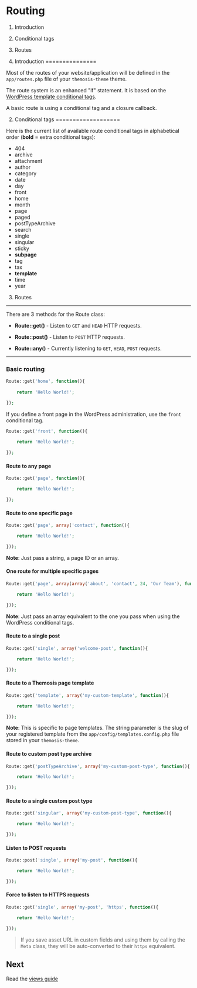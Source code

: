 Routing
=======

1. Introduction
2. Conditional tags
3. Routes

1. Introduction
===============

Most of the routes of your website/application will be defined in the `app/routes.php` file of your `themosis-theme` theme.

The route system is an enhanced "if" statement. It is based on the [WordPress template conditional tags](https://codex.wordpress.org/Conditional_Tags).

A basic route is using a conditional tag and a closure callback.

2. Conditional tags
===================

Here is the current list of available route conditional tags in alphabetical order (**bold** = extra conditional tags):

* 404
* archive
* attachment
* author
* category
* date
* day
* front
* home
* month
* page
* paged
* postTypeArchive
* search
* single
* singular
* sticky
* **subpage**
* tag
* tax
* **template**
* time
* year

3. Routes
---------

There are 3 methods for the Route class:

* **Route::get()** - Listen to `GET` and `HEAD` HTTP requests.

* **Route::post()** - Listen to `POST` HTTP requests.

* **Route::any()** - Currently listening to `GET`, `HEAD`, `POST` requests.

***

### Basic routing
```php
Route::get('home', function(){
	
	return 'Hello World!';

});
```

If you define a front page in the WordPress administration, use the `front` conditional tag.

```php
Route::get('front', function(){
	
	return 'Hello World!';

});
```

#### Route to any page
```php
Route::get('page', function(){

	return 'Hello World!';

});
```

#### Route to one specific page
```php
Route::get('page', array('contact', function(){

	return 'Hello World!';

}));
```

**Note**: Just pass a string, a page ID or an array.

#### One route for multiple specific pages
```php
Route::get('page', array(array('about', 'contact', 24, 'Our Team'), function(){

	return 'Hello World!';

}));
```

**Note**: Just pass an array equivalent to the one you pass when using the WordPress conditional tags.

#### Route to a single post
```php
Route::get('single', array('welcome-post', function(){

	return 'Hello World!';

}));
```

#### Route to a Themosis page template
```php
Route::get('template', array('my-custom-template', function(){

	return 'Hello World!';

}));
```

**Note**: This is specific to page templates. The string parameter is the slug of your registered template from the `app/config/templates.config.php` file stored in your `themosis-theme`.

#### Route to custom post type archive
```php
Route::get('postTypeArchive', array('my-custom-post-type', function(){

	return 'Hello World!';

}));
```

#### Route to a single custom post type
```php
Route::get('singular', array('my-custom-post-type', function(){

	return 'Hello World!';

}));
```

#### Listen to POST requests
```php
Route::post('single', array('my-post', function(){

	return 'Hello World!';

}));
```

#### Force to listen to HTTPS requests
```php
Route::get('single', array('my-post', 'https', function(){

	return 'Hello World!';

}));
```

> If you save asset URL in custom fields and using them by calling the `Meta` class, they will be auto-converted to their `https` equivalent.


Next
----
Read the [views guide](https://github.com/themosis/documentation/blob/master/views.md)